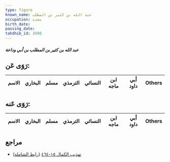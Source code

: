 ```yaml
---
type: figure
known_name: عبد الله بن كثير بن المطلب
occupation: محدث
birth_date:
passing_date:
tahdhib_id: 3498
---
```

##### عبد الله بن كثير بن المطلب بن أبي وداعة

## رَوَى عَن:
| الاسم | البخاري | مسلم | الترمذي | النسائي | ابن ماجه | أبي داود | Others |
| ----- | ------- | ---- | ------- | ------- | -------- | -------- | ------ |
## رَوَى عَنه:
| الاسم | البخاري | مسلم | الترمذي | النسائي | ابن ماجه | أبي داود | Others |
| ----- | ------- | ---- | ------- | ------- | -------- | -------- | ------ |
## مراجع
- [تهذيب الكمال ١٥-٤٦٤](obsidian://open?vault=Tahdhib-al-Kamal&file=Figures/٣٤٩٨-عبد%20الله%20بن%20كثير%20بن%20المطلب%20بن%20أبي%20وداعة) ([رابط الشاملة](https://shamela.ws/book/3722/7948))